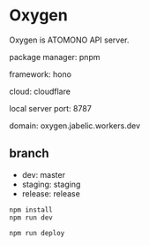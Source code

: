 # Oxygen

Oxygen is ATOMONO API server.

package manager: pnpm

framework: hono

cloud: cloudflare

local server port: 8787

domain: oxygen.jabelic.workers.dev

## branch

- dev: master
- staging: staging
- release: release

```
npm install
npm run dev
```

```
npm run deploy
```
